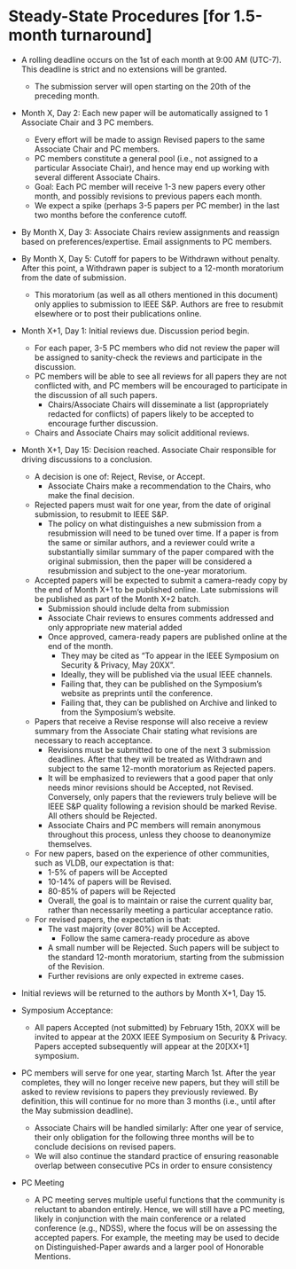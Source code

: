 

# Steady-State Procedures [for 1.5-month turnaround]

* A rolling deadline occurs on the 1st of each month at 9:00 AM (UTC-7). This deadline is strict and no extensions will be granted.
   * The submission server will open starting on the 20th of the preceding month.

* Month X, Day 2: Each new paper will be automatically assigned to 1 Associate Chair and 3 PC members.
   * Every effort will be made to assign Revised papers to the same Associate Chair and PC members.
   * PC members constitute a general pool (i.e., not assigned to a particular Associate Chair), and hence may end up working with several different Associate Chairs.
   * Goal: Each PC member will receive 1-3 new papers every other month, and possibly revisions to previous papers each month.  
   * We expect a spike (perhaps 3-5 papers per PC member) in the last two months before the conference cutoff.

* By Month X, Day 3: Associate Chairs review assignments and reassign based on preferences/expertise.  Email assignments to PC members.

* By Month X, Day 5: Cutoff for papers to be Withdrawn without penalty.  After this point, a Withdrawn paper is subject to a 12-month moratorium from the date of submission.
   * This moratorium (as well as all others mentioned in this document) only applies to submission to IEEE S&P.  Authors are free to resubmit elsewhere or to post their publications online.

* Month X+1, Day 1: Initial reviews due.  Discussion period begin.
   * For each paper, 3-5 PC members who did not review the paper will be assigned to sanity-check the reviews and participate in the discussion.
   * PC members will be able to see all reviews for all papers they are not conflicted with, and PC members will be encouraged to participate in the discussion of all such papers. 
      * Chairs/Associate Chairs will disseminate a list (appropriately redacted for conflicts) of papers likely to be accepted to encourage further discussion.
   * Chairs and Associate Chairs may solicit additional reviews.

* Month X+1, Day 15: Decision reached.  Associate Chair responsible for driving discussions to a conclusion.  
   * A decision is one of: Reject, Revise, or Accept.
      * Associate Chairs make a recommendation to the Chairs, who make the final decision.
   * Rejected papers must wait for one year, from the date of original submission, to resubmit to IEEE S&P.
      * The policy on what distinguishes a new submission from a resubmission will need to be tuned over time.  If a paper is from the same or similar authors, and a reviewer could write a substantially similar summary of the paper compared with the original submission, then the paper will be considered a resubmission and subject to the one-year moratorium.
   * Accepted papers will be expected to submit a camera-ready copy by the end of Month X+1 to be published online.  Late submissions will be published as part of the Month X+2 batch.
      * Submission should include delta from submission
      * Associate Chair reviews to ensures comments addressed and only appropriate new material added
      * Once approved, camera-ready papers are published online at the end of the month.  
         * They may be cited as “To appear in the IEEE Symposium on Security & Privacy, May 20XX”.
         * Ideally, they will be published via the usual IEEE channels.
         * Failing that, they can be published on the Symposium’s website as preprints until the conference.
         * Failing that, they can be published on Archive and linked to from the Symposium’s website.
   * Papers that receive a Revise response will also receive a review summary from the Associate Chair stating what revisions are necessary to reach acceptance.
      * Revisions must be submitted to one of the next 3 submission deadlines.  After that they will be treated as Withdrawn and subject to the same 12-month moratorium as Rejected papers.
      * It will be emphasized to reviewers that a good paper that only needs minor revisions should be Accepted, not Revised.  Conversely, only papers that the reviewers truly believe will be IEEE S&P quality following a revision should be marked Revise.  All others should be Rejected.
      * Associate Chairs and PC members will remain anonymous throughout this process, unless they choose to deanonymize themselves.
   * For new papers, based on the experience of other communities, such as VLDB, our expectation is that:
      * 1-5% of papers will be Accepted
      * 10-14% of papers will be Revised.
      * 80-85% of papers will be Rejected
      * Overall, the goal is to maintain or raise the current quality bar, rather than necessarily meeting a particular acceptance ratio.
   * For revised papers, the expectation is that:
      * The vast majority (over 80%) will be Accepted.
        * Follow the same camera-ready procedure as above
      * A small number will be Rejected.  Such papers will be subject to the standard 12-month moratorium, starting from the submission of the Revision.
      * Further revisions are only expected in extreme cases.

* Initial reviews will be returned to the authors by Month X+1, Day 15.

* Symposium Acceptance:
   * All papers Accepted (not submitted) by February 15th, 20XX will be invited to appear at the 20XX IEEE Symposium on Security & Privacy.  Papers accepted subsequently will appear at the 20[XX+1] symposium.

* PC members will serve for one year, starting March 1st.  After the year completes, they will no longer receive new papers, but they will still be asked to review revisions to papers they previously reviewed.  By definition, this will continue for no more than 3 months (i.e., until after the May submission deadline).  
   * Associate Chairs will be handled similarly: After one year of service, their only obligation for the following three months will be to conclude decisions on revised papers.
   * We  will also continue the standard practice of ensuring reasonable overlap between consecutive PCs in order to ensure consistency

* PC Meeting
  * A PC meeting serves multiple useful functions that the community is reluctant to abandon entirely.  Hence, we will still have a PC meeting, likely in conjunction with the main conference or a related conference (e.g., NDSS), where the focus will be on assessing the accepted papers.  For example, the meeting may be used to decide on Distinguished-Paper awards and a larger pool of Honorable Mentions.


